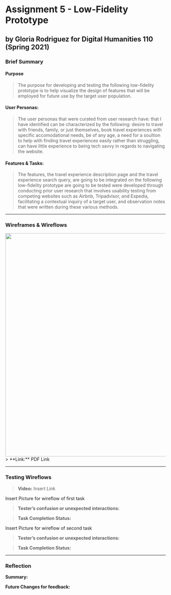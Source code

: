 # Assignment 5 - Low-Fidelity Prototype
## by Gloria Rodriguez for Digital Humanities 110 (Spring 2021)

### Brief Summary

#### Purpose
> The purpose for developing and testing the following low-fidelity prototype is to help visualize the design of features that will be employed for future use by the target user population.

#### User Personas:
> The user personas that were curated from user research have: that I have identified can be characterized by the following: desire to travel with friends, family, or just themselves, book travel experiences with specific accomodational needs, be of any age, a need for a soultion to help with finding travel experiences easily rather than struggling, can have little experience to being tech savvy in regards to navigating the website.


#### Features & Tasks:
> The features, the travel experience description page and the travel experience search query, are going to be integrated on the following low-fidelity prototype are going to be tested were developed through conducting prior user research that involves usability testing from competing websites such as Airbnb, Tripadvisor, and Expedia, facilitating a contextual inquiry of a target user, and observation notes that were written during these various methods.

---

### Wireframes & Wireflows
<img src="./images/OGWIREFRAME.png" width=700px>
> **Link:** PDF Link

---

### Testing Wireflows
> **Video:** Insert Link

Insert Picture for wireflow of first task 
> **Tester’s confusion or unexpected interactions:** 

> **Task Completion Status:** 

Insert Picture for wireflow of second task 
> **Tester’s confusion or unexpected interactions:** 

> **Task Completion Status:** 

---

### Reflection

**Summary:**

**Future Changes for feedback:**
